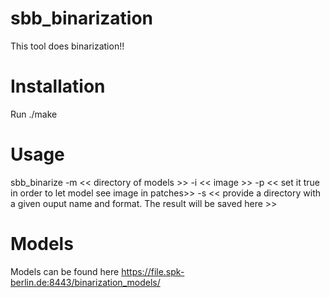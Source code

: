# sbb_binarization
This tool does binarization!!

# Installation
Run ./make

# Usage 
sbb_binarize -m << directory of models >> -i << image >> 
-p << set it true in order to let model see image in patches>> 
-s << provide a directory with a given ouput name and format. The result will be saved here >>
# Models
Models can be found here
https://file.spk-berlin.de:8443/binarization_models/
